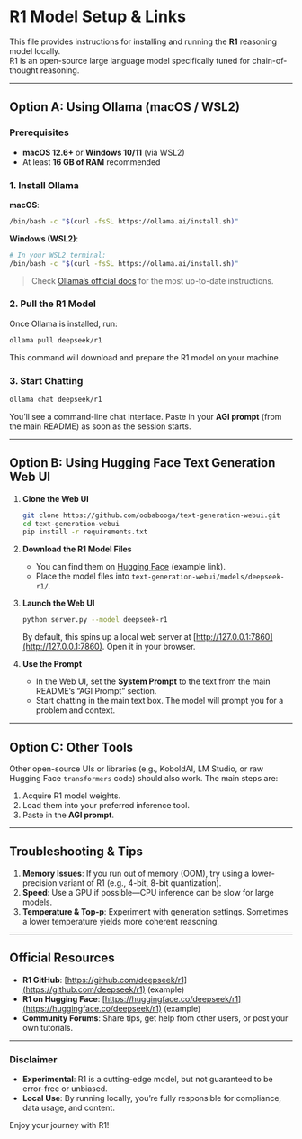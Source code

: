 # R1 Model Setup & Links

This file provides instructions for installing and running the **R1** reasoning model locally.  
R1 is an open-source large language model specifically tuned for chain-of-thought reasoning.

---

## Option A: Using Ollama (macOS / WSL2)

### Prerequisites

- **macOS 12.6+** or **Windows 10/11** (via WSL2)
- At least **16 GB of RAM** recommended

### 1. Install Ollama

**macOS**:
```bash
/bin/bash -c "$(curl -fsSL https://ollama.ai/install.sh)"
```

**Windows (WSL2)**:
```bash
# In your WSL2 terminal:
/bin/bash -c "$(curl -fsSL https://ollama.ai/install.sh)"
```

> Check [Ollama’s official docs](https://ollama.ai/docs) for the most up-to-date instructions.

### 2. Pull the R1 Model

Once Ollama is installed, run:
```bash
ollama pull deepseek/r1
```
This command will download and prepare the R1 model on your machine.

### 3. Start Chatting

```bash
ollama chat deepseek/r1
```
You’ll see a command-line chat interface. Paste in your **AGI prompt** (from the main README) as soon as the session starts.

---

## Option B: Using Hugging Face Text Generation Web UI

1. **Clone the Web UI**

   ```bash
   git clone https://github.com/oobabooga/text-generation-webui.git
   cd text-generation-webui
   pip install -r requirements.txt
   ```

2. **Download the R1 Model Files**

   - You can find them on [Hugging Face](https://huggingface.co/deepseek/r1) (example link).
   - Place the model files into `text-generation-webui/models/deepseek-r1/`.

3. **Launch the Web UI**

   ```bash
   python server.py --model deepseek-r1
   ```
   By default, this spins up a local web server at [http://127.0.0.1:7860](http://127.0.0.1:7860). Open it in your browser.

4. **Use the Prompt**

   - In the Web UI, set the **System Prompt** to the text from the main README’s “AGI Prompt” section.
   - Start chatting in the main text box. The model will prompt you for a problem and context.

---

## Option C: Other Tools

Other open-source UIs or libraries (e.g., KoboldAI, LM Studio, or raw Hugging Face `transformers` code) should also work. The main steps are:

1. Acquire R1 model weights.  
2. Load them into your preferred inference tool.  
3. Paste in the **AGI prompt**.

---

## Troubleshooting & Tips

1. **Memory Issues**: If you run out of memory (OOM), try using a lower-precision variant of R1 (e.g., 4-bit, 8-bit quantization).  
2. **Speed**: Use a GPU if possible—CPU inference can be slow for large models.  
3. **Temperature & Top-p**: Experiment with generation settings. Sometimes a lower temperature yields more coherent reasoning.

---

## Official Resources

- **R1 GitHub**: [https://github.com/deepseek/r1](https://github.com/deepseek/r1) (example)  
- **R1 on Hugging Face**: [https://huggingface.co/deepseek/r1](https://huggingface.co/deepseek/r1) (example)  
- **Community Forums**: Share tips, get help from other users, or post your own tutorials.

---

### Disclaimer

- **Experimental**: R1 is a cutting-edge model, but not guaranteed to be error-free or unbiased.  
- **Local Use**: By running locally, you’re fully responsible for compliance, data usage, and content.

Enjoy your journey with R1!